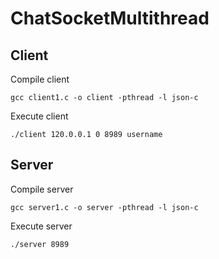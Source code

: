 # ChatSocketMultithread
## Client

Compile client
```
gcc client1.c -o client -pthread -l json-c
```

Execute client
```
./client 120.0.0.1 0 8989 username
```

## Server
Compile server
```
gcc server1.c -o server -pthread -l json-c
```

Execute server
```
./server 8989
```
